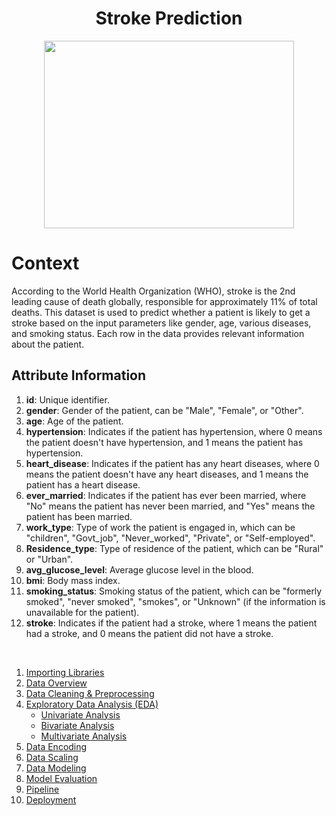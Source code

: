 
<h1 style="text-align:center;">Stroke Prediction</h1>
<p align="center">
  <img src="https://images.ctfassets.net/yixw23k2v6vo/3WpTUk6z52hVzvtTsPaWT/ef7c4d18a15e79f3d3533355ae380411/iStock-1168179082.jpg" width="400" height="300">
</p>

# Context

According to the World Health Organization (WHO), stroke is the 2nd leading cause of death globally, responsible for approximately 11% of total deaths. This dataset is used to predict whether a patient is likely to get a stroke based on the input parameters like gender, age, various diseases, and smoking status. Each row in the data provides relevant information about the patient.

## Attribute Information

1. **id**: Unique identifier.
2. **gender**: Gender of the patient, can be "Male", "Female", or "Other".
3. **age**: Age of the patient.
4. **hypertension**: Indicates if the patient has hypertension, where 0 means the patient doesn't have hypertension, and 1 means the patient has hypertension.
5. **heart_disease**: Indicates if the patient has any heart diseases, where 0 means the patient doesn't have any heart diseases, and 1 means the patient has a heart disease.
6. **ever_married**: Indicates if the patient has ever been married, where "No" means the patient has never been married, and "Yes" means the patient has been married.
7. **work_type**: Type of work the patient is engaged in, which can be "children", "Govt_job", "Never_worked", "Private", or "Self-employed".
8. **Residence_type**: Type of residence of the patient, which can be "Rural" or "Urban".
9. **avg_glucose_level**: Average glucose level in the blood.
10. **bmi**: Body mass index.
11. **smoking_status**: Smoking status of the patient, which can be "formerly smoked", "never smoked", "smokes", or "Unknown" (if the information is unavailable for the patient).
12. **stroke**: Indicates if the patient had a stroke, where 1 means the patient had a stroke, and 0 means the patient did not have a stroke.


<br>

1. [Importing Libraries](#importing-libraries)
2. [Data Overview](#data-overview)
3. [Data Cleaning & Preprocessing](#data-cleaning-and-preprocessing)
4. [Exploratory Data Analysis (EDA)](#exploratory-data-analysis-eda)
    - [Univariate Analysis](#univariate-analysis)
    - [Bivariate Analysis](#bivariate-analysis)
    - [Multivariate Analysis](#multivariate-analysis)
5. [Data Encoding](#data-encoding)
6. [Data Scaling](#data-scaling)
7. [Data Modeling](#data-modeling)
8. [Model Evaluation](#model-evaluation)
9. [Pipeline](#pipeline)
10. [Deployment](#deployment)
    
<br/>
